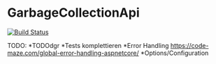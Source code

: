 # GarbageCollectionApi

[![Build Status](https://travis-ci.com/DanielGrams/GarbageCollectionApi.svg?branch=master)](https://travis-ci.com/DanielGrams/GarbageCollectionApi)

TODO:
*TODOdgr
*Tests komplettieren
*Error Handling https://code-maze.com/global-error-handling-aspnetcore/
*Options/Configuration